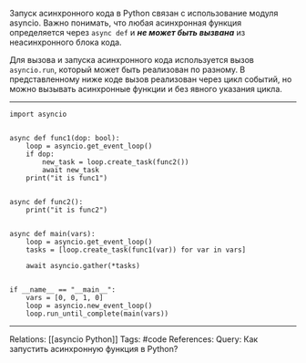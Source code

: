 Запуск асинхронного кода в Python связан с использование модуля asyncio. Важно понимать, что любая асинхронная функция определяется через `async def` и ***не может быть вызвана*** из неасинхронного блока кода. 

Для вызова и запуска асинхронного кода используется вызов `asyncio.run`, который может быть реализован по разному. В представленному ниже коде вызов реализован через цикл событий, но можно вызывать асинхронные функции и без явного указания цикла. 

___
```
import asyncio


async def func1(dop: bool):
    loop = asyncio.get_event_loop()
    if dop:
        new_task = loop.create_task(func2())
        await new_task
    print("it is func1")


async def func2():
    print("it is func2")


async def main(vars):
    loop = asyncio.get_event_loop()
    tasks = [loop.create_task(func1(var)) for var in vars]

    await asyncio.gather(*tasks)


if __name__ == "__main__":
    vars = [0, 0, 1, 0]
    loop = asyncio.new_event_loop()
    loop.run_until_complete(main(vars))
```

___
Relations: [[asyncio Python]] 
Tags: #code
References: 
Query: Как запустить асинхронную функция в Python? 